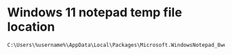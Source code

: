 # Windows 11 notepad temp file location

```
C:\Users\%username%\AppData\Local\Packages\Microsoft.WindowsNotepad_8wekyb3d8bbwe\LocalState
```
